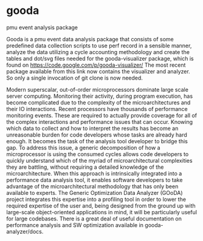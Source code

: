 gooda
=====

pmu event analysis package


Gooda is a pmu event data analysis package that consists of some predefined data collection scripts to use perf record in a sensible manner, analyze the data utilizing a cycle accounting methodology and create the tables and dot/svg files needed for the gooda-visualizer package, which is found on https://code.google.com/p/gooda-visualizer/
The most recent package available from this link now contains the visualizer and analyzer. So only a single invocation of git clone is now needed.

Modern superscalar, out-of-order microprocessors dominate large scale server computing. Monitoring their activity, during program execution, has become complicated due to the complexity of the microarchitectures and their IO interactions. Recent processors have thousands of performance monitoring events. These are required to actually provide coverage for all of the complex interactions and performance issues that can occur. Knowing which data to collect and how to interpret the results has become an unreasonable burden for code developers whose tasks are already hard enough.  It becomes the task of the analysis tool developer to bridge this gap.
To address this issue, a generic decomposition of how a microprocessor is using the consumed cycles allows code developers to quickly understand which of the myriad of microarchitectural complexities they are battling, without requiring a detailed knowledge of the microarchitecture. When this approach is intrinsically integrated into a performance data analysis tool, it enables software developers to take advantage of the microarchitectural methodology that has only been available to experts.
The Generic Optimization Data Analyzer (GOoDA) project integrates this expertise into a profiling tool in order to lower the required expertise of the user and, being designed from the ground up with large-scale object-oriented applications in mind, it will be particularly useful for large codebases.
There is a great deal of useful documentation on performance analysis and SW optimization available in gooda-analyzer/docs.
